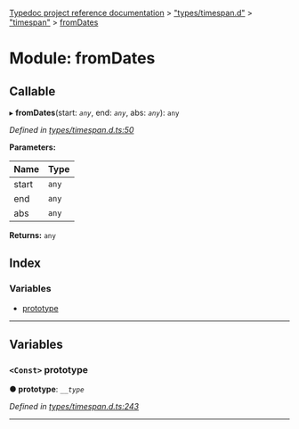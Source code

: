 [Typedoc project reference documentation](../README.md) > ["types/timespan.d"](../modules/_types_timespan_d_.md) > ["timespan"](../modules/_types_timespan_d_._timespan_.md) > [fromDates](../modules/_types_timespan_d_._timespan_.fromdates.md)

# Module: fromDates

## Callable
▸ **fromDates**(start: *`any`*, end: *`any`*, abs: *`any`*): `any`

*Defined in [types/timespan.d.ts:50](https://github.com/DocuWare/REST-Sample-TS/blob/a4697e2/src/types/timespan.d.ts#L50)*

**Parameters:**

| Name | Type |
| ------ | ------ |
| start | `any` |
| end | `any` |
| abs | `any` |

**Returns:** `any`

## Index

### Variables

* [prototype](_types_timespan_d_._timespan_.fromdates.md#prototype)

---

## Variables

<a id="prototype"></a>

### `<Const>` prototype

**● prototype**: *`__type`*

*Defined in [types/timespan.d.ts:243](https://github.com/DocuWare/REST-Sample-TS/blob/a4697e2/src/types/timespan.d.ts#L243)*

___

